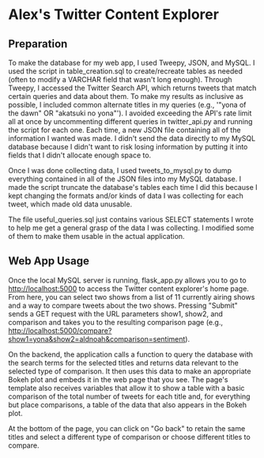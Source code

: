 Alex's Twitter Content Explorer
===============================

Preparation
-----------

To make the database for my web app, I used Tweepy, JSON, and MySQL. I used 
the script in table_creation.sql to create/recreate tables as needed 
(often to modify a VARCHAR field that wasn't long enough). Through 
Tweepy, I accessed the Twitter Search API, which returns tweets that match 
certain queries and data about them. To make my results as inclusive as 
possible, I included common alternate titles in my queries 
(e.g., '"yona of the dawn" OR "akatsuki no yona"'). I avoided exceeding the 
API's rate limit all at once by uncommenting different queries in 
twitter_api.py and running the script for each one. Each time, a new JSON file 
containing all of the information I wanted was made. I didn't send the data 
directly to my MySQL database because I didn't want to risk losing information 
by putting it into fields that I didn't allocate enough space to.

Once I was done collecting 
data, I used tweets_to_mysql.py to dump everything contained in all of the JSON 
files into my MySQL database. I made the script truncate the database's tables 
each time I did this because I kept changing the formats and/or kinds of data I 
was collecting for each tweet, which made old data unusable. 

The file useful_queries.sql just contains various SELECT statements I wrote to 
help me get a general grasp of the data I was collecting. I modified some of 
them to make them usable in the actual application.


Web App Usage
-------------

Once the local MySQL server is running, flask_app.py allows you to go to
[http://localhost:5000](http://localhost:5000) to access the Twitter content explorer's home
page. From here, you can select two shows from a list of 11 currently
airing shows and a way to compare tweets about the two shows.
Pressing "Submit" sends a GET request with the URL parameters show1,
show2, and comparison and takes you to the resulting comparison page
(e.g., [http://localhost:5000/compare?show1=yona&show2=aldnoah&comparison=sentiment](http://localhost:5000/compare?show1=yona&show2=aldnoah&comparison=sentiment)).

On the backend, the application calls a function to query the database with the
search terms for the selected titles and returns data relevant to the selected
type of comparison. It then uses this data to make an appropriate Bokeh plot
and embeds it in the web page that you see. The page's template also
receives variables that allow it to show a table with a basic comparison of the
total number of tweets for each title and, for everything but place comparisons,
a table of the data that also appears in the Bokeh plot.

At the bottom of the page, you can click on "Go back" to retain the
same titles and select a different type of comparison or choose different
titles to compare.
